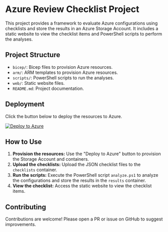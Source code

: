 # Azure Review Checklist Project

This project provides a framework to evaluate Azure configurations using checklists and store the results in an Azure Storage Account. It includes a static website to view the checklist items and PowerShell scripts to perform the analyses.

## Project Structure

- `bicep/`: Bicep files to provision Azure resources.
- `arm/`: ARM templates to provision Azure resources.
- `scripts/`: PowerShell scripts to run the analyses.
- `web/`: Static website files.
- `README.md`: Project documentation.

## Deployment

Click the button below to deploy the resources to Azure.

[![Deploy to Azure](https://aka.ms/deploytoazurebutton)](https://portal.azure.com/#create/Microsoft.Template/uri/https%3A%2F%2Fraw.githubusercontent.com%2Flcarli%2FLandingZoneAssessment-Automate%2Fblob%2Fmain%2Farm%2Fmain.json)

## How to Use

1. **Provision the resources:** Use the "Deploy to Azure" button to provision the Storage Account and containers.
2. **Upload the checklists:** Upload the JSON checklist files to the `checklists` container.
3. **Run the scripts:** Execute the PowerShell script `analyze.ps1` to analyze the configurations and store the results in the `results` container.
4. **View the checklist:** Access the static website to view the checklist items.

## Contributing

Contributions are welcome! Please open a PR or issue on GitHub to suggest improvements.
